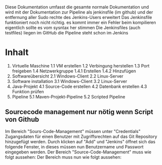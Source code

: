 
Diese Dokumentation umfasst die gesamte normale Dokumentation und wird mit der Dokumentation zur Pipeline als jenkinsfile (im github) und der entfernung aller Sudo rechte des Jenkins-Users erweitert
Das Jenkinsfile funktioniert noch nicht richtig. es kommt immer ein Fehler beim kompilieren
eigentlich sollte es vom sysntax her stimmen
Die Jenkinsfiles (auch testfiles) liegen im GitHub 
die Pipeline steht schon im Jenkins

# Inhalt
1. Virtuelle Maschine
	1.1 VM erstellen
	1.2 Verbingung herstellen
	1.3 Port freigeben
	1.4 Netzwerkgruppe
		1.4.1 Erstellen
		1.4.2 Hinzufügen
1. Softwareübersicht
	2.1 Windows-Client
	2.2 Linux-Server
3. Software installation
	3.1 Windows-Client
	3.2 Linux-Server
4.  Java-Projekt
	4.1 Source-Code erstellen
	4.2 Datenbank erstellen
	4.3 Funktion prüfen
5.  Pipeline
	5.1 Maven-Projekt-Pipeline
	5.2 Scripted Pipeline


## Sourcecode management nur nötig wenn Script von Github
Im Bereich "Sours-Code-Management" müssen unter "Credentials" Zugangsdaten für einen Benutzer mit Zugriffsrechten auf das Git Repository hinzugefügt werden. Durch klicken auf "Add" und "Jenkins" öffnet sich das folgende Fenster, in dieses müssen nun Benutzername und Passwort eingegeben werden.
Der Bereich "Source-Code-Management" muss wie folgt aussehen:
Der Bereich muss nun wie folgt aussehen:
